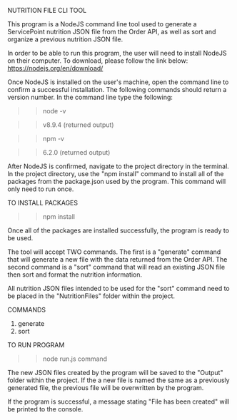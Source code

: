 NUTRITION FILE CLI TOOL

This program is a NodeJS command line tool used to generate a ServicePoint nutrition JSON file from the Order API, as well as sort and organize a previous nutrition JSON file.

In order to be able to run this program, the user will need to install NodeJS on their computer. 
To download, please follow the link below:
https://nodejs.org/en/download/

Once NodeJS is installed on the user's machine, open the command line to confirm a successful installation. The following commands should return a version number.
In the command line type the following:
>> node -v 

>> v8.9.4 (returned output)

>> npm -v

>> 6.2.0 (returned output)

After NodeJS is confirmed, navigate to the project directory in the terminal.
In the project directory, use the "npm install" command to install all of the packages from the package.json used by the program.
This command will only need to run once.

TO INSTALL PACKAGES

>> npm install 

Once all of the packages are installed successfully, the program is ready to be used. 

The tool will accept TWO commands. The first is a "generate" command that will generate a new file with the data returned from the Order API. The second command is a "sort" command that will read an existing JSON file then sort and format the nutrition information. 

All nutrition JSON files intended to be used for the "sort" command need to be placed in the "NutritionFiles" folder within the project.

COMMANDS

1. generate 
2. sort 

TO RUN PROGRAM

>> node run.js command 

The new JSON files created by the program will be saved to the "Output" folder within the project. If the a new file is named the same as a previously generated file, the previous file will be overwritten by the program. 

If the program is successful, a message stating "File has been created" will be printed to the console. 





